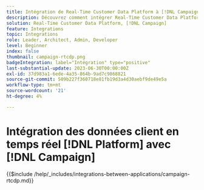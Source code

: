 ```yaml
---
title: Intégration de Real-Time Customer Data Platform à [!DNL Campaign]
description: Découvrez comment intégrer Real-Time Customer Data Platform à  [!DNL Campaign]
solution: Real-Time Customer Data Platform, [!DNL Campaign]
feature: Integrations
topic: Integrations
role: Leader, Architect, Admin, Developer
level: Beginner
index: false
thumbnail: campaign-rtcdp.png
badgeIntegration: label="Intégration" type="positive"
last-substantial-update: 2023-06-30T00:00:00Z
exl-id: 37d983a1-6ede-4a35-864b-9ad7c9868821
source-git-commit: 509b227f360718e81fb19d3a4d30aebf9de49e5a
workflow-type: tm+mt
source-wordcount: '21'
ht-degree: 4%

---
```


# Intégration des données client en temps réel [!DNL Platform] avec [!DNL Campaign]

{{$include /help/_includes/integrations-between-applications/campaign-rtcdp.md}}
